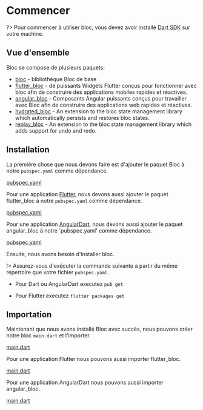 # Commencer

?> Pour commencer à utiliser bloc, vous devez avoir installé [Dart SDK](https://dart.dev/get-dart) sur votre machine.

## Vue d'ensemble

Bloc se compose de plusieurs paquets:

- [bloc](https://pub.dev/packages/bloc) - bibliothèque Bloc de base
- [flutter_bloc](https://pub.dev/packages/flutter_bloc) - de puissants Widgets Flutter conçus pour fonctionner avec bloc afin de construire des applications mobiles rapides et réactives.
- [angular_bloc](https://pub.dev/packages/angular_bloc) - Composants Angular puissants conçus pour travailler avec Bloc afin de construire des applications web rapides et réactives.
- [hydrated_bloc](https://pub.dev/packages/hydrated_bloc) - An extension to the bloc state management library which automatically persists and restores bloc states.
- [replay_bloc](https://pub.dev/packages/replay_bloc) - An extension to the bloc state management library which adds support for undo and redo.

## Installation

La première chose que nous devons faire est d'ajouter le paquet Bloc à notre `pubspec.yaml` comme dépendance.

[pubspec.yaml](../_snippets/getting_started/bloc_pubspec.yaml.md ':include')

Pour une application [Flutter](https://flutter.dev/), nous devons aussi ajouter le paquet flutter_bloc à notre `pubspec.yaml` comme dépendance.

[pubspec.yaml](../_snippets/getting_started/flutter_bloc_pubspec.yaml.md ':include')

Pour une application [AngularDart](https://angulardart.dev/), nous devons aussi ajouter le paquet angular_bloc à notre `pubspec.yaml' comme dépendance.

[pubspec.yaml](../_snippets/getting_started/angular_bloc_pubspec.yaml.md ':include')

Ensuite, nous avons besoin d'installer bloc.

!> Assurez-vous d'exécuter la commande suivante à partir du même répertoire que votre fichier `pubspec.yaml`.

- Pour Dart ou AngularDart executez `pub get`

- Pour Flutter executez `flutter packages get`

## Importation

Maintenant que nous avons installé Bloc avec succès, nous pouvons créer notre bloc `main.dart` et l'importer.

[main.dart](../_snippets/getting_started/bloc_main.dart.md ':include')

Pour une application Flutter nous pouvons aussi importer flutter_bloc.

[main.dart](../_snippets/getting_started/flutter_bloc_main.dart.md ':include')

Pour une application AngularDart nous pouvons aussi importer angular_bloc.

[main.dart](../_snippets/getting_started/angular_bloc_main.dart.md ':include')
